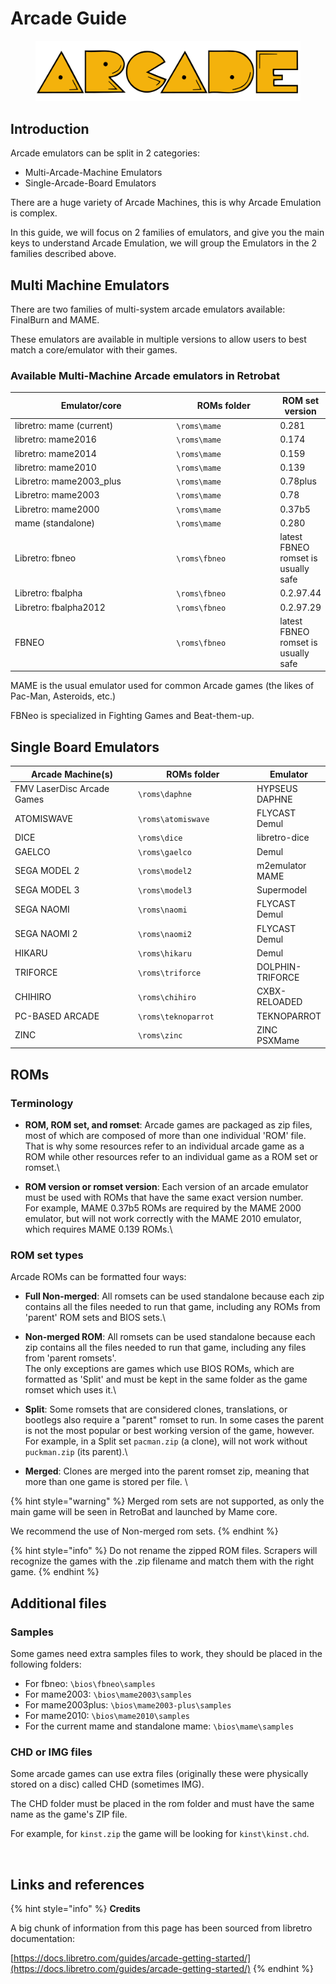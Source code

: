 # Arcade Guide

<div align="left"><figure><img src="https://raw.githubusercontent.com/fabricecaruso/es-theme-carbon/52ff37c9e265587d006945a2ba695b5a962b3a3d/art/logos/arcade.svg" alt=""><figcaption></figcaption></figure></div>

## Introduction

Arcade emulators can be split in 2 categories:

* Multi-Arcade-Machine Emulators
* Single-Arcade-Board Emulators

There are a huge variety of Arcade Machines, this is why Arcade Emulation is complex.



In this guide, we will focus on 2 families of emulators, and give you the main keys to understand Arcade Emulation, we will group the Emulators in the 2 families described above.

## Multi Machine Emulators

There are two families of multi-system arcade emulators available: FinalBurn and MAME.&#x20;

These emulators are available in multiple versions to allow users to best match a core/emulator with their games.&#x20;

### Available Multi-Machine Arcade emulators in Retrobat

<table><thead><tr><th width="259">Emulator/core</th><th width="160">ROMs folder</th><th>ROM set version</th></tr></thead><tbody><tr><td>libretro: mame (current)</td><td><code>\roms\mame</code></td><td>0.281</td></tr><tr><td>libretro: mame2016</td><td><code>\roms\mame</code></td><td>0.174</td></tr><tr><td>libretro: mame2014</td><td><code>\roms\mame</code></td><td>0.159</td></tr><tr><td>libretro: mame2010</td><td><code>\roms\mame</code></td><td>0.139</td></tr><tr><td>Libretro: mame2003_plus</td><td><code>\roms\mame</code></td><td>0.78plus</td></tr><tr><td>Libretro: mame2003</td><td><code>\roms\mame</code></td><td>0.78</td></tr><tr><td>Libretro: mame2000</td><td><code>\roms\mame</code></td><td>0.37b5</td></tr><tr><td>mame (standalone)</td><td><code>\roms\mame</code></td><td>0.280</td></tr><tr><td>Libretro: fbneo</td><td><code>\roms\fbneo</code></td><td>latest FBNEO romset is usually safe</td></tr><tr><td>Libretro: fbalpha</td><td><code>\roms\fbneo</code></td><td>0.2.97.44</td></tr><tr><td>Libretro: fbalpha2012</td><td><code>\roms\fbneo</code></td><td>0.2.97.29</td></tr><tr><td>FBNEO</td><td><code>\roms\fbneo</code></td><td>latest FBNEO romset is usually safe</td></tr></tbody></table>

MAME is the usual emulator used for common Arcade games (the likes of Pac-Man, Asteroids, etc.)

FBNeo is specialized in Fighting Games and Beat-them-up.



## Single Board Emulators

<table><thead><tr><th width="302">Arcade Machine(s)</th><th width="248">ROMs folder</th><th>Emulator</th></tr></thead><tbody><tr><td>FMV LaserDisc Arcade Games</td><td><code>\roms\daphne</code></td><td>HYPSEUS<br>DAPHNE</td></tr><tr><td>ATOMISWAVE</td><td><code>\roms\atomiswave</code></td><td>FLYCAST<br>Demul</td></tr><tr><td>DICE</td><td><code>\roms\dice</code></td><td>libretro-dice</td></tr><tr><td>GAELCO</td><td><code>\roms\gaelco</code></td><td>Demul</td></tr><tr><td>SEGA MODEL 2</td><td><code>\roms\model2</code></td><td>m2emulator<br>MAME</td></tr><tr><td>SEGA MODEL 3</td><td><code>\roms\model3</code></td><td>Supermodel</td></tr><tr><td>SEGA NAOMI</td><td><code>\roms\naomi</code></td><td>FLYCAST<br>Demul</td></tr><tr><td>SEGA NAOMI 2</td><td><code>\roms\naomi2</code></td><td>FLYCAST<br>Demul</td></tr><tr><td>HIKARU</td><td><code>\roms\hikaru</code></td><td>Demul</td></tr><tr><td>TRIFORCE</td><td><code>\roms\triforce</code></td><td>DOLPHIN-TRIFORCE</td></tr><tr><td>CHIHIRO</td><td><code>\roms\chihiro</code></td><td>CXBX-RELOADED</td></tr><tr><td>PC-BASED ARCADE</td><td><code>\roms\teknoparrot</code></td><td>TEKNOPARROT</td></tr><tr><td>ZINC</td><td><code>\roms\zinc</code></td><td>ZINC<br>PSXMame</td></tr></tbody></table>

## ROMs

### Terminology

* **ROM, ROM set, and romset**: Arcade games are packaged as zip files, most of which are composed of more than one individual 'ROM' file. \
  That is why some resources refer to an individual arcade game as a ROM while other resources refer to an individual game as a ROM set or romset.\

* **ROM version or romset version**: Each version of an arcade emulator must be used with ROMs that have the same exact version number. \
  For example, MAME 0.37b5 ROMs are required by the MAME 2000 emulator, but will not work correctly with the MAME 2010 emulator, which requires MAME 0.139 ROMs.\


### ROM set types

Arcade ROMs can be formatted four ways:

* **Full Non-merged**: All romsets can be used standalone because each zip contains all the files needed to run that game, including any ROMs from 'parent' ROM sets and BIOS sets.\

* **Non-merged ROM**: All romsets can be used standalone because each zip contains all the files needed to run that game, including any files from 'parent romsets'. \
  The only exceptions are games which use BIOS ROMs, which are formatted as 'Split' and must be kept in the same folder as the game romset which uses it.\

* **Split**: Some romsets that are considered clones, translations, or bootlegs also require a "parent" romset to run. In some cases the parent is not the most popular or best working version of the game, however. \
  For example, in a Split set `pacman.zip` (a clone), will not work without `puckman.zip` (its parent).\

* **Merged**: Clones are merged into the parent romset zip, meaning that more than one game is stored per file. \


{% hint style="warning" %}
Merged rom sets are not supported, as only the main game will be seen in RetroBat and launched by Mame core.&#x20;

We recommend the use of Non-merged rom sets.
{% endhint %}

{% hint style="info" %}
Do not rename the zipped ROM files. Scrapers will recognize the games with the .zip filename and match them with the right game.
{% endhint %}

## Additional files

### Samples

Some games need extra samples files to work, they should be placed in the following folders:

* For fbneo: `\bios\fbneo\samples`
* For mame2003: `\bios\mame2003\samples`
* For mame2003plus: `\bios\mame2003-plus\samples`
* For mame2010: `\bios\mame2010\samples`
* For the current mame and standalone mame: `\bios\mame\samples`

### CHD or IMG files

Some arcade games can use extra files (originally these were physically stored on a disc) called CHD (sometimes IMG).&#x20;

The CHD folder must be placed in the rom folder and must have the same name as the game's ZIP file.&#x20;

For example, for `kinst.zip` the game will be looking for `kinst\kinst.chd`.

<div align="left"><figure><img src="https://i.imgur.com/xl9iImN.png" alt=""><figcaption></figcaption></figure></div>

## Links and references

{% hint style="info" %}
**Credits**

A big chunk of information from this page has been sourced from libretro documentation:

[https://docs.libretro.com/guides/arcade-getting-started/](https://docs.libretro.com/guides/arcade-getting-started/)
{% endhint %}
